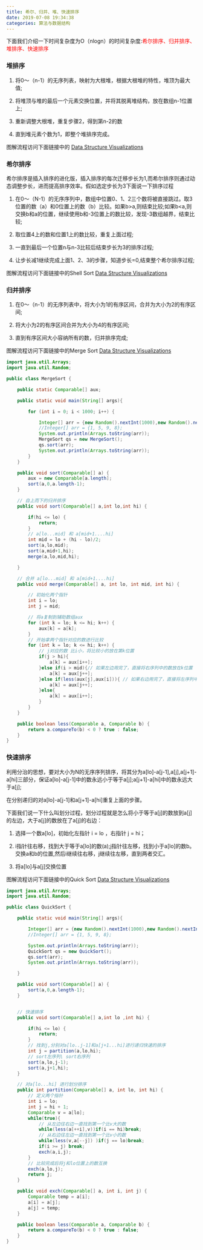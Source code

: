 ```yaml
---
title: 希尔、归并、堆、快速排序
date: 2019-07-08 19:34:38
categories: 算法与数据结构
---
```


下面我们介绍一下时间复杂度为O（nlogn）的时间复杂度:<font color="red">希尔排序、归并排序、堆排序、快速排序</font>

### 堆排序

1. 将0～（n-1）的无序列表，映射为大根堆，根据大根堆的特性，堆顶为最大值;

2. 将堆顶与堆的最后一个元素交换位置，并将其脱离堆结构，放在数组n-1位置上;

3. 重新调整大根堆，重复步骤2，得到第n-2的数

4. 直到堆元素个数为1，即整个堆排序完成。

图解流程访问下面链接中的 [Data Structure Visualizations](https://www.cs.usfca.edu/~galles/visualization/HeapSort.html)

### 希尔排序

希尔排序是插入排序的进化版，插入排序的每次迁移步长为1,而希尔排序则通过动态调整步长，进而提高排序效率。假如选定步长为3下面说一下排序过程

1. 在0～（N-1）的无序序列中，数组中位置0、1、2三个数将被直接跳过。取3位置的数（a）和0位置上的数（b）比较。如果b>a,则结束比较;如果b<a,则交换b和a的位置，继续使用b和-3位置上的数比较，发现-3数组越界，结束比较;

2. 取位置4上的数和位置1上的数比较，重复上面过程;

3. 一直到最后一个位置n与n-3比较后结束步长为3的排序过程;

4. 让步长减1继续完成上面1、2、3的步骤，知道步长=0,结束整个希尔排序过程;

图解流程访问下面链接中的Shell Sort [Data Structure Visualizations](https://www.cs.usfca.edu/~galles/visualization/ComparisonSort.html)

### 归并排序

1. 在0～（n-1）的无序列表中，将大小为1的有序区间，合并为大小为2的有序区间;

2. 将大小为2的有序区间合并为大小为4的有序区间;

3. 直到有序区间大小容纳所有的数，归并排序完成;

图解流程访问下面链接中的Merge Sort [Data Structure Visualizations](https://www.cs.usfca.edu/~galles/visualization/ComparisonSort.html)

```java
import java.util.Arrays;
import java.util.Random;

public class MergeSort {

    public static Comparable[] aux;

    public static void main(String[] args){

        for (int i = 0; i < 1000; i++) {

            Integer[] arr = {new Random().nextInt(1000),new Random().nextInt(1000),new Random().nextInt(1000),new Random().nextInt(1000),new Random().nextInt(1000),new Random().nextInt(1000),new Random().nextInt(1000),new Random().nextInt(1000)};
            //Integer[] arr = {1, 5, 9, 8};
            System.out.println(Arrays.toString(arr));
            MergeSort qs = new MergeSort();
            qs.sort(arr);
            System.out.println(Arrays.toString(arr));
        }
    }

    public void sort(Comparable[] a) {
        aux = new Comparable[a.length];
        sort(a,0,a.length-1);
    }

    // 自上而下的归并排序
    public void sort(Comparable[] a,int lo,int hi) {

        if(hi <= lo) {
            return;
        }
        // a[lo...mid] 和 a[mid+1....hi]
        int mid = lo + (hi - lo)/2;
        sort(a,lo,mid);
        sort(a,mid+1,hi);
        merge(a,lo,mid,hi);

    }

    // 合并 a[lo...mid] 和 a[mid+1....hi]
    public void merge(Comparable[] a, int lo, int mid, int hi) {

        // 初始化两个指针
        int i = lo;
        int j = mid;

        // 将a复制到辅助数组aux
        for (int k = lo; k <= hi; k++) {
            aux[k] = a[k];
        }
        // 开始拿两个指针对应的数进行比较
        for (int k = lo; k <= hi; k++) {
            // j对应的数 比i小，将比较小的放在第k位置
            if(j > hi){
                a[k] = aux[i++];
            }else if(i > mid){// 如果左边用完了，直接将右序列中的数放在k位置
                a[k] = aux[j++];
            }else if(less(aux[j],aux[i])){ // 如果右边用完了，直接将左序列中的数放在k位置
                a[k] = aux[j++];
            }else{
                a[k] = aux[i++];
            }
        }
    }

    public boolean less(Comparable a, Comparable b) {
        return a.compareTo(b) < 0 ? true : false;
    }
}
```

### 快速排序

利用分治的思想，要对大小为N的无序序列排序，将其分为a[lo]-a[j-1],a[j],a[j+1]-a[hi]三部分，保证a[lo]-a[j-1]中的数永远小于等于a[j];a[j+1]-a[hi]中的数永远大于a[j];

在分别递归的对a[lo]-a[j-1]和a[j+1]-a[hi]重复上面的步骤。

下面我们说一下什么叫划分过程，划分过程就是怎么将小于等于a[j]的数放到a[j]的左边，大于a[j]的数放在了a[j]的右边：

1. 选择一个数a[lo]，初始化左指针 i = lo ，右指针 j = hi；

2. i指针往右移，找到大于等于a[lo]的数(a);j指针往左移，找到小于a[lo]的数b。交换a和b的位置,然后i继续往右移，j继续往左移，直到两者交汇。

3. 将a[lo]与a[j]交换位置

图解流程访问下面链接中的Quick Sort [Data Structure Visualizations](https://www.cs.usfca.edu/~galles/visualization/ComparisonSort.html)

``` java
import java.util.Arrays;
import java.util.Random;

public class QuickSort {

    public static void main(String[] args){

        Integer[] arr = {new Random().nextInt(1000),new Random().nextInt(1000),new Random().nextInt(1000),new Random().nextInt(1000),new Random().nextInt(1000),new Random().nextInt(1000),new Random().nextInt(1000),new Random().nextInt(1000)};
        //Integer[] arr = {1, 5, 9, 8};

        System.out.println(Arrays.toString(arr));
        QuickSort qs = new QuickSort();
        qs.sort(arr);
        System.out.println(Arrays.toString(arr));

    }

    public void sort(Comparable[] a) {
        sort(a,0,a.length-1);
    }


    // 快速排序
    public void sort(Comparable[] a,int lo ,int hi) {

        if(hi <= lo) {
            return;
        }
        // 找到j,分别对a[lo..j-1]和a[j+1...hi]进行递归快速的排序
        int j = partition(a,lo,hi);
        // sort左序列\ sort右序列
        sort(a,lo,j-1);
        sort(a,j+1,hi);
    }

    // 对a[lo...hi] 进行划分排序
    public int partition(Comparable[] a, int lo, int hi) {
        // 定义两个指针
        int i = lo;
        int j = hi + 1;
        Comparable v = a[lo];
        while(true){
            // 从左边往右边一直找到第一个比v大的数
            while(less(a[++i],v))if(i == hi)break;
            // 从右边往左边一直找到第一个比v小的数
            while(less(v,a[--j]) )if(j == lo)break;
            if(i >= j) break;
            exch(a,i,j);
        }
        // 比较完成后将j和lo位置上的数互换
        exch(a,lo,j);
        return j;
    }

    public void exch(Comparable[] a, int i, int j) {
        Comparable temp = a[i];
        a[i] = a[j];
        a[j] = temp;
    }

    public boolean less(Comparable a, Comparable b) {
        return a.compareTo(b) < 0 ? true : false;
    }
}

```





